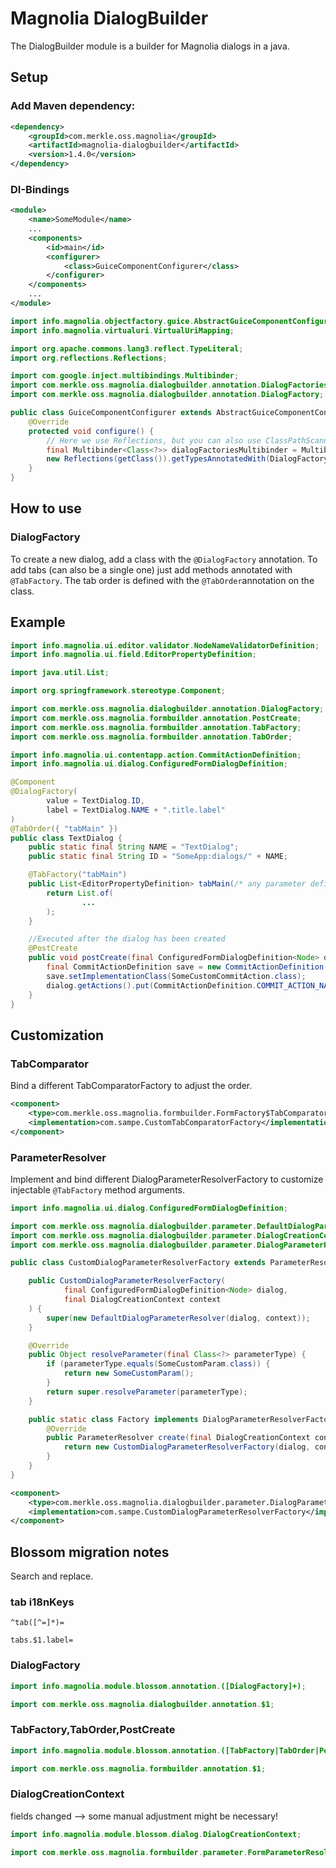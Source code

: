 # Magnolia DialogBuilder

The DialogBuilder module is a builder for Magnolia dialogs in a java.

## Setup

### Add Maven dependency:
```xml
<dependency>
    <groupId>com.merkle.oss.magnolia</groupId>
    <artifactId>magnolia-dialogbuilder</artifactId>
    <version>1.4.0</version>
</dependency>
```

### DI-Bindings
```xml
<module>
    <name>SomeModule</name>
    ...
    <components>
        <id>main</id>
        <configurer>
            <class>GuiceComponentConfigurer</class>
        </configurer>
    </components>
    ...
</module>
```

```java
import info.magnolia.objectfactory.guice.AbstractGuiceComponentConfigurer;
import info.magnolia.virtualuri.VirtualUriMapping;

import org.apache.commons.lang3.reflect.TypeLiteral;
import org.reflections.Reflections;

import com.google.inject.multibindings.Multibinder;
import com.merkle.oss.magnolia.dialogbuilder.annotation.DialogFactories;
import com.merkle.oss.magnolia.dialogbuilder.annotation.DialogFactory;

public class GuiceComponentConfigurer extends AbstractGuiceComponentConfigurer {
    @Override
    protected void configure() {
        // Here we use Reflections, but you can also use ClassPathScanningCandidateComponentProvider or bind each factory manually 
        final Multibinder<Class<?>> dialogFactoriesMultibinder = Multibinder.newSetBinder(binder(), new TypeLiteral<>() {}, DialogFactories.class);
        new Reflections(getClass()).getTypesAnnotatedWith(DialogFactory.class).forEach(clazz -> dialogFactoriesMultibinder.addBinding().toInstance(clazz));
    }
}
```

## How to use

### DialogFactory
To create a new dialog, add a class with the `@DialogFactory` annotation. To add tabs (can also be a single one) just add methods annotated with `@TabFactory`.
The tab order is defined with the `@TabOrder`annotation on the class.


## Example

```java
import info.magnolia.ui.editor.validator.NodeNameValidatorDefinition;
import info.magnolia.ui.field.EditorPropertyDefinition;

import java.util.List;

import org.springframework.stereotype.Component;

import com.merkle.oss.magnolia.dialogbuilder.annotation.DialogFactory;
import com.merkle.oss.magnolia.formbuilder.annotation.PostCreate;
import com.merkle.oss.magnolia.formbuilder.annotation.TabFactory;
import com.merkle.oss.magnolia.formbuilder.annotation.TabOrder;

import info.magnolia.ui.contentapp.action.CommitActionDefinition;
import info.magnolia.ui.dialog.ConfiguredFormDialogDefinition;

@Component
@DialogFactory(
        value = TextDialog.ID,
        label = TextDialog.NAME + ".title.label"
)
@TabOrder({ "tabMain" })
public class TextDialog {
    public static final String NAME = "TextDialog";
    public static final String ID = "SomeApp:dialogs/" + NAME;

    @TabFactory("tabMain")
    public List<EditorPropertyDefinition> tabMain(/* any parameter defined in com.merkle.oss.magnolia.dialogbuilder.parameter.DefaultDialogParameterResolver can be injected */) {
        return List.of(
                ...
        );
    }

    //Executed after the dialog has been created
    @PostCreate
    public void postCreate(final ConfiguredFormDialogDefinition<Node> dialog) {
        final CommitActionDefinition save = new CommitActionDefinition();
        save.setImplementationClass(SomeCustomCommitAction.class);
        dialog.getActions().put(CommitActionDefinition.COMMIT_ACTION_NAME, save);
    }
}
```

## Customization
### TabComparator
Bind a different TabComparatorFactory to adjust the order. 
```xml
<component>
    <type>com.merkle.oss.magnolia.formbuilder.FormFactory$TabComparatorFactory</type>
    <implementation>com.sampe.CustomTabComparatorFactory</implementation>
</component>
```

### ParameterResolver
Implement and bind different DialogParameterResolverFactory to customize injectable `@TabFactory` method arguments.
```java
import info.magnolia.ui.dialog.ConfiguredFormDialogDefinition;

import com.merkle.oss.magnolia.dialogbuilder.parameter.DefaultDialogParameterResolver;
import com.merkle.oss.magnolia.dialogbuilder.parameter.DialogCreationContext;
import com.merkle.oss.magnolia.dialogbuilder.parameter.DialogParameterResolverFactory;

public class CustomDialogParameterResolverFactory extends ParameterResolver {

    public CustomDialogParameterResolverFactory(
            final ConfiguredFormDialogDefinition<Node> dialog,
            final DialogCreationContext context
    ) {
        super(new DefaultDialogParameterResolver(dialog, context));
    }

    @Override
    public Object resolveParameter(final Class<?> parameterType) {
        if (parameterType.equals(SomeCustomParam.class)) {
            return new SomeCustomParam();
        }
        return super.resolveParameter(parameterType);
    }

    public static class Factory implements DialogParameterResolverFactory {
        @Override
        public ParameterResolver create(final DialogCreationContext context, final ConfiguredFormDialogDefinition<Node> dialog) {
            return new CustomDialogParameterResolverFactory(dialog, context);
        }
    }
}
```
```xml
<component>
    <type>com.merkle.oss.magnolia.dialogbuilder.parameter.DialogParameterResolverFactory</type>
    <implementation>com.sampe.CustomDialogParameterResolverFactory</implementation>
</component>
```

## Blossom migration notes
Search and replace.

### tab i18nKeys
```properties
^tab([^=]*)=
```
```properties
tabs.$1.label=
```
### DialogFactory
```java
import info.magnolia.module.blossom.annotation.([DialogFactory]+);
```
```java
import com.merkle.oss.magnolia.dialogbuilder.annotation.$1;
```
### TabFactory,TabOrder,PostCreate
```java
import info.magnolia.module.blossom.annotation.([TabFactory|TabOrder|PostCreate]+);
```
```java
import com.merkle.oss.magnolia.formbuilder.annotation.$1;
```
### DialogCreationContext
fields changed --> some manual adjustment might be necessary!

```java
import info.magnolia.module.blossom.dialog.DialogCreationContext;
```
```java
import com.merkle.oss.magnolia.formbuilder.parameter.FormParameterResolverFactory.FormCreationContext;
```
